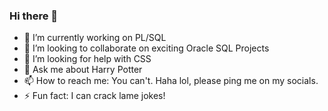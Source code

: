 ### Hi there 👋

 <!--**shobhnanayak99/shobhnanayak99** is a ✨ _special_ ✨ repository because its `README.md` (this file) appears on your GitHub profile.

Here are some ideas to get you started:--> 

- 🔭 I’m currently working on PL/SQL
- 👯 I’m looking to collaborate on exciting Oracle SQL Projects
- 🤔 I’m looking for help with CSS
- 💬 Ask me about Harry Potter
- 📫 How to reach me: You can't. Haha lol, please ping me on my socials.
- ⚡ Fun fact: I can crack lame jokes!

